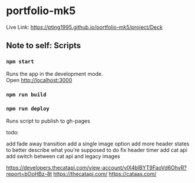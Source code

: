 # portfolio-mk5

Live Link: https://pting1995.github.io/portfolio-mk5/project/Deck

## Note to self: Scripts

### `npm start`

Runs the app in the development mode.\
Open [http://localhost:3000](http://localhost:3000)

### `npm run build`
### `npm run deploy`

Runs script to publish to gh-pages

todo: 

add fade away transition
add a single image option
add more header states to better describe what you're supposed to do
fix header timer
add cat api
add switch between cat api and legacy images


https://developers.thecatapi.com/view-account/ylX4blBYT9FaoVd6OhvR?report=bOoHBz-8t
https://thecatapi.com/
https://cataas.com/